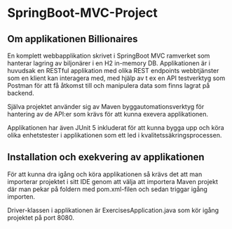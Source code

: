 # SpringBoot-MVC-Project

## Om applikationen Billionaires

En komplett webbapplikation skrivet i SpringBoot MVC ramverket som hanterar lagring av biljonärer i en H2 in-memory DB.
Applikationen är i huvudsak en RESTful applikation med olika REST endpoints webbtjänster som en klient
kan interagera med, med hjälp av t ex en API testverktyg som Postman för att få åtkomst till och manipulera data som finns lagrat på backend.

Själva projektet använder sig av Maven byggautomationsverktyg för hantering av de API:er som krävs för att kunna exevera applikationen.

Applikationen har även JUnit 5 inkluderat för att kunna bygga upp och köra olika enhetstester i applikationen som ett led i kvalitetssäkringsprocessen.


## Installation och exekvering av applikationen

För att kunna dra igång och köra applikationen så krävs det att man importerar projektet i sitt IDE genom att välja att importera Maven projekt där man pekar
på foldern med pom.xml-filen och sedan triggar igång importen.

Driver-klassen i applikationen är ExercisesApplication.java som kör igång projektet på port 8080.







